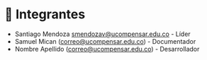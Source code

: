 # 👥 Integrantes

- Santiago Mendoza smendozav@ucompensar.edu.co - Líder  
- Samuel Mican (correo@ucompensar.edu.co) - Documentador  
- Nombre Apellido (correo@ucompensar.edu.co) - Desarrollador  

